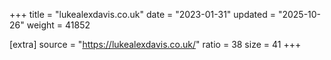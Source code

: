 +++
title = "lukealexdavis.co.uk"
date = "2023-01-31"
updated = "2025-10-26"
weight = 41852

[extra]
source = "https://lukealexdavis.co.uk/"
ratio = 38
size = 41
+++
